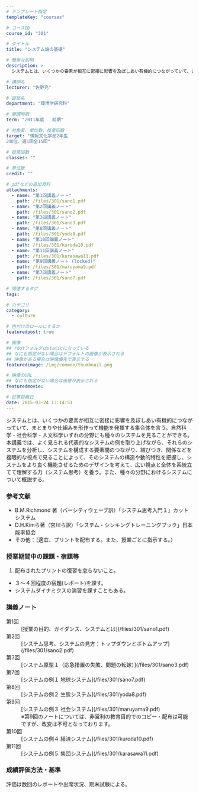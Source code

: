```yaml
---
# テンプレート指定
templateKey: "courses"

# コースID
course_id: "301"

# タイトル
title: "システム論の基礎"

# 簡単な説明
description: >-
  システムとは、いくつかの要素が相互に密接に影響を及ぼしあい有機的につながっていて、まとまりや仕組みを形作って機能を発揮する集合体を言う。自然科学・社会科学・人文科学いずれの分野にも種々のシステムを見る...

# 講師名
lecturer: "佐野充"

# 部局名
department: "環境学研究科"

# 開講時限
term: "2011年度	前期"

# 対象者、単位数、授業回数
target: "情報文化学部2年生
2単位、週1回全15回"

# 授業回数
classes: ""

# 単位数
credit: ""

# pdfなどの追加資料
attachments: 
  - name: "第1回講義ノート" 
    path: /files/301/sano1.pdf
  - name: "第2回講義ノート" 
    path: /files/301/sano2.pdf
  - name: "第3回講義ノート" 
    path: /files/301/sano3.pdf
  - name: "第8回講義ノート" 
    path: /files/301/yoda8.pdf
  - name: "第10回講義ノート" 
    path: /files/301/kuroda10.pdf
  - name: "第11回講義ノート" 
    path: /files/301/karasawa11.pdf
  - name: "第9回講義ノート (locked)" 
    path: /files/301/maruyama9.pdf
  - name: "第7回講義ノート" 
    path: /files/301/sano7.pdf

# 関連するタグ
tags:

# カテゴリ
category:
  - culture

# 色付けのロールにするか
featuredpost: true

# 画像
## rootフォルダはstaticになっている
## なにも指定がない場合はデフォルトの画像が表示される
## 映像がある場合は映像優先で表示する
featuredimage: /img/common/thumbnail.png

# 映像のURL
## なにも指定がない場合は画像が表示される
featuredmovie: 

# 記事投稿日
date: 2015-03-24 13:14:51
---
```


システムとは、いくつかの要素が相互に密接に影響を及ぼしあい有機的につながっていて、まとまりや仕組みを形作って機能を発揮する集合体を言う。自然科学・社会科学・人文科学いずれの分野にも種々のシステムを見ることができる。本講義では、よく見られる代表的なシステムの例を取り上げながら、それらのシステムを分析し、システムを構成する要素間のつながり、結びつき、関係などを複眼的な視点で見ることによって、そのシステムの構造や動的特性を把握し、システムをより良く機能させるためのデザインを考えて、広い視点と全体を系統立てて理解する力（システム思考）を養う。また、種々の分野におけるシステムについて概説する。








### 参考文献

* B.M.Richmond 著（バーシティウェーブ訳）「システム思考入門１」カットシステム
* D.H.Kimら著（宮川ら訳）「システム・シンキングトレーニングブック」日本能率協会
* その他：（適宜、プリントを配布する。また、授業ごとに指示する。） </ul>
### 授業期間中の課題・宿題等

1. 配布されたプリントの復習を怠らないこと。
* ３〜４回程度の宿題(レポート)を課す。
* システムダイナミクスの演習を課すこともある。 </ol>





### 講義ノート

<dl>
<dt>
第1回
</dt>

<dd>
[授業の目的、ガイダンス、システムとは](/files/301/sano1.pdf) 
</dd>

<dt>
第2回
</dt>

<dd>
[システム思考、システムの見方：トップダウンとボトムアップ](/files/301/sano2.pdf) 
</dd>

<dt>
第3回
</dt>

<dd>
[システム原型１（応急措置の失敗、問題の転嫁）](/files/301/sano3.pdf) 
</dd>

<dt>
第7回
</dt>

<dd>
[システムの例１ 地球システム](/files/301/sano7.pdf) 
</dd>

<dt>
第8回
</dt>

<dd>
[システムの例２ 生態システム](/files/301/yoda8.pdf) 
</dd>

<dt>
第9回
</dt>

<dd>
[システムの例３ 社会システム](/files/301/maruyama9.pdf) 
</dd>

<dd>
※第9回のノートについては、非営利の教育目的でのコピー・配布は可能ですが、改変は不可となっております。
</dd>

<dt>
第10回
</dt>

<dd>
[システムの例４ 経済システム](/files/301/kuroda10.pdf) 
</dd>

<dt>
第11回
</dt>

<dd>
[システムの例５ 集団システム](/files/301/karasawa11.pdf) 
</dd>
</dl>





### 成績評価方法・基準

評価は数回のレポートや出席状況、期末試験による。


